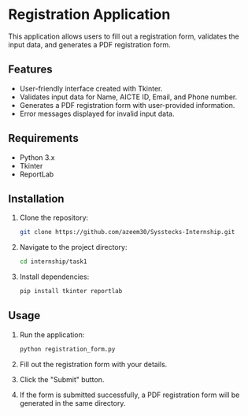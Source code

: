 # Registration Application

This application allows users to fill out a registration form, validates the input data, and generates a PDF registration form.

## Features

- User-friendly interface created with Tkinter.
- Validates input data for Name, AICTE ID, Email, and Phone number.
- Generates a PDF registration form with user-provided information.
- Error messages displayed for invalid input data.

## Requirements

- Python 3.x
- Tkinter
- ReportLab

## Installation

1. Clone the repository:

    ```bash
    git clone https://github.com/azeem30/Sysstecks-Internship.git
    ```

2. Navigate to the project directory:

    ```bash
    cd internship/task1
    ```

3. Install dependencies:

    ```bash
    pip install tkinter reportlab
    ```

## Usage

1. Run the application:

    ```bash
    python registration_form.py
    ```

2. Fill out the registration form with your details.
3. Click the "Submit" button.
4. If the form is submitted successfully, a PDF registration form will be generated in the same directory.
